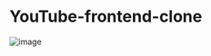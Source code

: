 # YouTube-frontend-clone

![image](https://github.com/nabilkhan31/YouTube-frontend-clone/assets/130944074/f24431d4-f174-440e-a597-7c8985d6d484)

